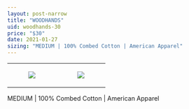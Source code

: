 ```yaml
---
layout: post-narrow
title: "WOODHANDS"
uid: woodhands-30
price: "$30"
date: 2021-01-27
sizing: "MEDIUM | 100% Combed Cotton | American Apparel"
---
```




<table style="width:100%;"><tr><td style="vertical-align:top;">
      <figure class="tmblr-full" data-orig-height="2048" data-orig-width="1365" data-orig-src="https://concertshirts.netlify.app/shirts/0165/0165-01.jpg"><img src="https://64.media.tumblr.com/dab642587cf84ed3253fe19a99f253dd/6f6e6ba2a6829ef5-a5/s540x810/0f5e1510bcd62c0efa660d85940efe5ee6154518.jpg" data-orig-height="2048" data-orig-width="1365" data-orig-src="https://concertshirts.netlify.app/shirts/0165/0165-01.jpg"/></figure></td>
    <td style="vertical-align:top;">
      <figure class="tmblr-full" data-orig-height="2048" data-orig-width="1365" data-orig-src="https://concertshirts.netlify.app/shirts/0165/0165-02.jpg"><img src="https://64.media.tumblr.com/39c0f855ef5d47cbb86fa2fee6945ffa/6f6e6ba2a6829ef5-5b/s540x810/d93d2bcf9f4b8343acb1959b1aa15951bf16dede.jpg" data-orig-height="2048" data-orig-width="1365" data-orig-src="https://concertshirts.netlify.app/shirts/0165/0165-02.jpg"/></figure></td>
  </tr></table><p>
  MEDIUM | 100% Combed Cotton | American Apparel
</p>
